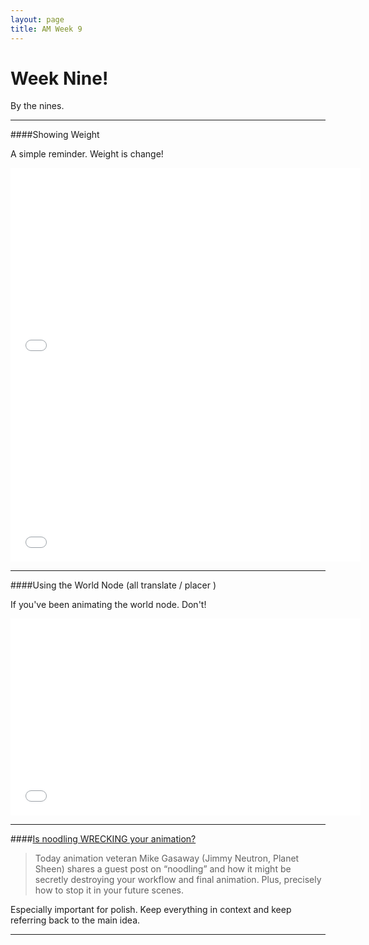 ```yaml
---
layout: page
title: AM Week 9
---
```


# Week Nine!

By the nines.

----

####Showing Weight

A simple reminder. Weight is change!

<div class="js-video [vimeo, widescreen]"><iframe width="560" height="315" src="//www.youtube-nocookie.com/embed/HqeDjvqx-B4?rel=0" frameborder="0" allowfullscreen></iframe></div>

<div class="js-video [vimeo, widescreen]"><iframe width="560" height="315" src="//www.youtube-nocookie.com/embed/6Xz-sH-FDrw?rel=0" frameborder="0" allowfullscreen></iframe></div>

----

####Using the World Node (all translate / placer )

If you've been animating the world node. Don't!

<div class="js-video [vimeo, widescreen]"><iframe width="560" height="315" src="//www.youtube-nocookie.com/embed/uIXw88PAoqY?rel=0" frameborder="0" allowfullscreen></iframe></div>

----

####[Is noodling WRECKING your animation?](http://www.animatorisland.com/is-noodling-wrecking-your-animation/#more-2819)

>Today animation veteran Mike Gasaway (Jimmy Neutron, Planet Sheen) shares a guest post on “noodling” and how it might be secretly destroying your workflow and final animation. Plus, precisely how to stop it in your future scenes.

Especially important for polish. Keep everything in context and keep referring back to the main idea.

----